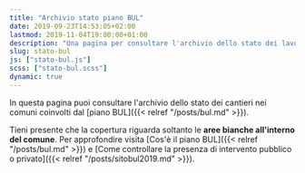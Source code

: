 ```yaml
---
title: "Archivio stato piano BUL"
date: 2019-09-23T14:53:05+02:00
lastmod: 2019-11-04T19:00:00+01:00
description: "Una pagina per consultare l'archivio dello stato dei lavori del piano nazionale banda ultralarga, comune per comune"
slug: stato-bul
js: ["stato-bul.js"]
scss: ["stato-bul.scss"]
dynamic: true
---
```


In questa pagina puoi consultare l'archivio dello stato dei cantieri nei comuni coinvolti dal [piano BUL]({{< relref "/posts/bul.md" >}}).

Tieni presente che la copertura riguarda soltanto le **aree bianche all'interno del comune**. Per approfondire visita [Cos'è il piano BUL]({{< relref "/posts/bul.md" >}}) e [Come controllare la presenza di intervento pubblico o privato]({{< relref "/posts/sitobul2019.md" >}}).

<div id="statobul"></div>
